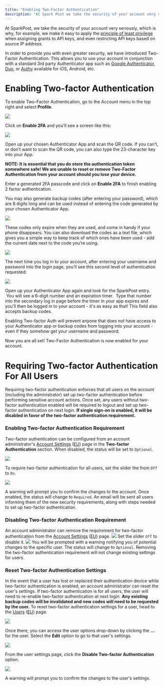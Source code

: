 ```yaml
---
title: "Enabling Two-Factor Authentication"
description: "At Spark Post we take the security of your account very seriously which is why for example we make it easy to apply the principle of least privilege when assigning grants to API keys and even restricting API keys based on source IP address In order to provide you with..."
---
```


At SparkPost, we take the security of your account very seriously, which is why, for example, we make it easy to apply the [principle of least privilege](https://www.us-cert.gov/bsi/articles/knowledge/principles/least-privilege) when assigning grants to API keys, and even restricting API keys based on source IP address. 

In order to provide you with even greater security, we have introduced Two-Factor Authentication. This allows you to use your account in conjunction with a standard 3rd party Authenticator app such as [Google Authenticator](https://support.google.com/accounts/answer/1066447), [Duo](https://duo.com/product/trusted-users/two-factor-authentication/duo-mobile), or [Authy](https://www.authy.com/app/mobile/) available for iOS, Android, etc.

# Enabling Two-factor Authentication

To enable Two-Factor Authentication, go to the Account menu in the top right and select **Profile**.

![](media/enabling-two-factor-authentication/profile-page.png)

Click on **Enable 2FA** and you'll see a screen like this:

![](media/enabling-two-factor-authentication/2-factor-auth-popup.png)

Open up your chosen Authenticator App and scan the QR code. If you can’t, or don’t want to scan the QR code, you can also type the 23-character key into your App. 

**NOTE: It is essential that you do store the authentication token somewhere safe! We are unable to reset or remove Two-Factor Authentication from your account should you lose your device.**

Enter a generated 2FA passcode and click on **Enable 2FA** to finish enabling 2 factor authentication.

You may also generate backup codes (after entering your password), which are 8 digits long and can be used instead of entering the code generated by your chosen Authenticator App.

![](media/enabling-two-factor-authentication/generate-2-factor-backup-codes.png)

These codes only expire when they are used, and come in handy if your phone disappears. You can also download the codes as a text file, which gives you a simple way to keep track of which ones have been used - add the current date next to the code you’re using.

![](media/enabling-two-factor-authentication/view-2-factor-backup-codes.png)

The next time you log in to your account, after entering your username and password into the login page, you'll see this second level of authentication requested:

![](media/enabling-two-factor-authentication/login-with-2-factor-auth.png)

Open up your Authenticator App again and look for the SparkPost entry.  You will see a 6-digit number and an expiration timer.  Type that number into the secondary log in page before the timer in your app expires and you'll then be logged in to your account - it's as easy as that! This field also accepts backup codes.

Enabling Two-factor Auth will prevent anyone that does not have access to your Authenticator app or backup codes from logging into your account - even if they somehow get your username and password.

Now you are all set! Two-Factor Authentication is now enabled for your account.

# Requiring Two-factor Authentication For All Users
Requiring two-factor authentication enforces that *all* users on the account (including the administrator) set up two-factor authentication before performing sensitive account actions. Once set, any users without two-factor authentication enabled will be required to logout and set up two-factor authentication on next login.
**If single sign-on is enabled, it will be disabled in favor of the two-factor authentication requirement.**

### Enabling Two-factor Authentication Requirement
Two-factor authentication can be configured from an account administrator's [Account Settings](https://app.eu.sparkpost.com/account/profile) ([EU](https://app.eu.sparkpost.com/account/settings)) page in the **Two-factor Authentication** section. When disabled, the status will be set to `Optional`.

![](media/enabling-two-factor-authentication/enable-2fa-enforcement.png)

To require two-factor authentication for all users, set the slider the from `Off` to `On`.

![](media/enabling-two-factor-authentication/warning-enable-2fa-enforcement.png)

A warning will prompt you to confirm the changes to the account. Once enabled, the status will change to `Required`. An email will be sent all users informing them of the new security requirements, along with steps needed to set up two-factor authentication.


### Disabling Two-factor Authentication Requirement
An account administrator can remove the requirement for two-factor authentication from the [Account Settings](https://app.sparkpost.com/account/settings) ([EU](https://app.eu.sparkpost.com/account/settings)) page.
![](media/enabling-two-factor-authentication/disable-2fa-enforcement.png)
Set the slider `Off` to disable it.
![](media/enabling-two-factor-authentication/warning-disable-2fa-enforcement.png)
You will be prompted with a warning notifying you of potential changes to the specific user. The status will change to `Optional`. Removing the two-factor authentication requirement will not change existing settings for users.

### Reset Two-factor Authentication Settings
In the event that a user has lost or replaced their authentication device while two-factor authentication is enabled, an account administrator can reset the user's settings. If two-factor authentication is for all users, the user will need to re-enable two-factor authentication at next login.
**Any existing backup codes will be invalidated and new codes will need to be requested by the user.**
To reset two-factor authentication settings for a user, head to the [Users](https://app.sparkpost.com/account/users) ([EU](https://app.eu.sparkpost.com/account/users)) page.

![](media/enabling-two-factor-authentication/edit-user-page.png)

Once there, you can access the user options drop-down by clicking the **...** for the user. Select the **Edit** option to go to that user's settings.

![](media/enabling-two-factor-authentication/disable-2fa-user.png)

From the user settings page, click the **Disable Two-factor Authentication** option.

![](media/enabling-two-factor-authentication/warning-disable-2fa-user.png)

A warning will prompt you to confirm the changes to the user's settings.